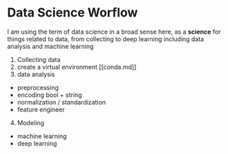# Data Science Worflow
  
I am using the term of data science in a broad sense here, as a **science** for things related to data, from collecting to deep learning including data analysis and machine learning

1. Collecting data
2. create a virtual environment [[conda.md]]
3. data analysis
  - preprocessing
  - encoding bool + string
  - normalization / standardization
  - feature engineer
4. Modeling
  - machine learning
  - deep learning
